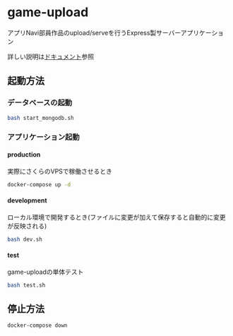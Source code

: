 # game-upload

アプリNavi部員作品のupload/serveを行うExpress製サーバーアプリケーション

詳しい説明は[ドキュメント](docs/index.md)参照

## 起動方法

### データベースの起動

```sh
bash start_mongodb.sh
```

### アプリケーション起動

#### production

実際にさくらのVPSで稼働させるとき

```sh
docker-compose up -d
```

#### development

ローカル環境で開発するとき(ファイルに変更が加えて保存すると自動的に変更が反映される)

```sh
bash dev.sh
```

#### test

game-uploadの単体テスト

```sh
bash test.sh
```

## 停止方法

```sh
docker-compose down
```
